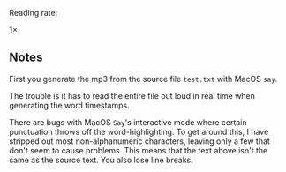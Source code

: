 <div id="stage">

<div id="playback-controls">

Reading rate:

1×

</div>

<div id="text">

<div id="original-text">

</div>

</div>

<div id="word">

</div>

</div>

## Notes

First you generate the mp3 from the source file `test.txt` with MacOS
`say`.

The trouble is it has to read the entire file out loud in real time when
generating the word timestamps.

There are bugs with MacOS `Say`'s interactive mode where certain
punctuation throws off the word-highlighting. To get around this, I have
stripped out most non-alphanumeric characters, leaving only a few that
don't seem to cause problems. This means that the text above isn't the
same as the source text. You also lose line breaks.

